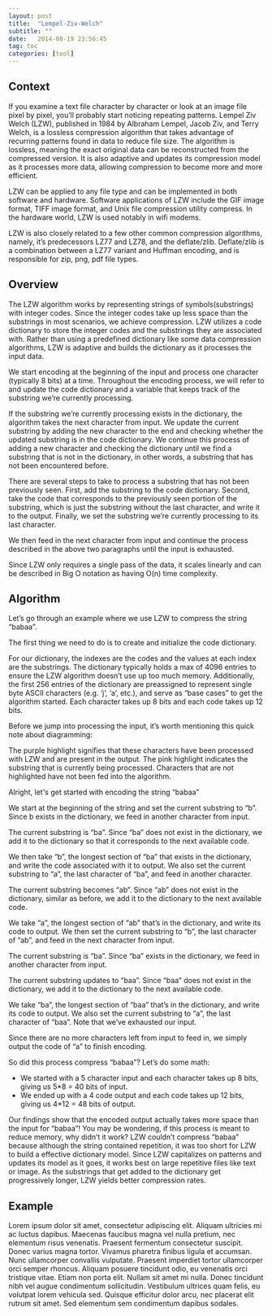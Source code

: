 ```yaml
---
layout: post
title:  "Lempel-Ziv-Welch"
subtitle: ""
date:   2014-08-19 23:56:45
tag: toc
categories: [tool]
---
```


## Context

If you examine a text file character by character or look at an image file pixel by pixel, you’ll probably start noticing repeating patterns. Lempel Ziv Welch (LZW), published in 1984 by Albraham Lempel, Jacob Ziv, and Terry Welch, is a lossless compression algorithm that takes advantage of recurring patterns found in data to reduce file size. The algorithm is lossless, meaning the exact original data can be reconstructed from the compressed version. It is also adaptive and updates its compression model as it processes more data, allowing compression to become more and more efficient.

LZW can be applied to any file type and can be implemented in both software and hardware. Software applications of LZW include the GIF image format, TIFF image format, and Unix file compression utility compress. In the hardware world, LZW is used notably in wifi modems. 

LZW is also closely related to a few other common compression algorithms, namely, it’s predecessors LZ77 and LZ78, and the deflate/zlib. Deflate/zlib is a combination between a LZ77 variant and Huffman encoding, and is responsible for zip, png, pdf file types.

## Overview

The LZW algorithm works by representing strings of symbols(substrings) with integer codes. Since the integer codes take up less space than the substrings in most scenarios, we achieve compression. LZW utilizes a code dictionary to store the integer codes and the substrings they are associated with. Rather than using a predefined dictionary like some data compression algorithms, LZW is adaptive and builds the dictionary as it processes the input data. 

We start encoding at the beginning of the input and process one character (typically 8 bits) at a time. Throughout the encoding process, we will refer to and update the code dictionary and a variable that keeps track of the substring we’re currently processing. 

If the substring we’re currently processing exists in the dictionary, the algorithm takes the next character from input. We update the current substring by adding the new character to the end and checking whether the updated substring is in the code dictionary. We continue this process of adding a new character and checking the dictionary until we find a substring that is not in the dictionary, in other words, a substring that has not been encountered before. 

There are several steps to take to process a substring that has not been previously seen. First, add the substring to the code dictionary. Second, take the code that corresponds to the previously seen portion of the substring, which is just the substring without the last character, and write it to the output. Finally, we set the substring we’re currently processing to its last character.

We then feed in the next character from input and continue the process described in the above two paragraphs until the input is exhausted. 

Since LZW only requires a single pass of the data, it scales linearly and can be described in Big O notation as having O(n) time complexity. 

## Algorithm

Let’s go through an example where we use LZW to compress the string “babaa”. 

The first thing we need to do is to create and initialize the code dictionary. 

For our dictionary, the indexes are the codes and the values at each index are the substrings. The dictionary typically holds a max of 4096 entries to ensure the LZW algorithm doesn’t use up too much memory. Additionally, the first 256 entries of the dictionary are preassigned to represent single byte ASCII characters (e.g. ‘j’, ‘a’, etc.), and serve as “base cases” to get the algorithm started. Each character takes up 8 bits and each code takes up 12 bits.

Before we jump into processing the input, it’s worth mentioning this quick note about diagramming:

The purple highlight signifies that these characters have been processed with LZW and are present in the output. The pink highlight indicates the substring that is currently being processed. Characters that are not highlighted have not been fed into the algorithm. 

Alright, let's get started with encoding the string “babaa”

We start at the beginning of the string and set the current substring to “b”. Since b exists in the dictionary, we feed in another character from input. 

The current substring is “ba”. Since “ba” does not exist in the dictionary, we add it to the dictionary so that it corresponds to the next available code. 

We then take “b”, the longest section of “ba” that exists in the dictionary, and write the code associated with it to output. We also set the current substring to “a”, the last character of “ba”, and feed in another character. 

The current substring becomes “ab”. Since “ab” does not exist in the dictionary, similar as before, we add it to the dictionary to the next available code. 

We take “a”, the longest section of “ab” that’s in the dictionary, and write its code to output. We then set the current substring to “b”, the last character of “ab”, and feed in the next character from input. 

The current substring is “ba”. Since “ba” exists in the dictionary, we feed in another character from input. 

The current substring updates to “baa”. Since “baa” does not exist in the dictionary, we add it to the dictionary to the next available code. 

We take “ba”, the longest section of “baa” that’s in the dictionary, and write its code to output. We also set the current substring to “a”, the last character of “baa”. Note that we’ve exhausted our input.

Since there are no more characters left from input to feed in, we simply output the code of “a” to finish encoding. 

So did this process compress “babaa”? Let’s do some math: 

- We started with a 5 character input and each character takes up 8 bits, giving us 5\*8 = 40 bits of input.
- We ended up with a 4 code output and each code takes up 12 bits, giving us 4\*12 = 48 bits of output. 

Our findings show that the encoded output actually takes more space than the input for “babaa”! You may be wondering, if this process is meant to reduce memory, why didn’t it work? LZW couldn’t compress “babaa” because although the string contained repetition, it was too short for LZW to build a effective dictionary model. Since LZW capitalizes on patterns and updates its model as it goes, it works best on large repetitive files like text or image. As the substrings that get added to the dictionary get progressively longer, LZW yields better compression rates. 

## Example

Lorem ipsum dolor sit amet, consectetur adipiscing elit. Aliquam ultricies mi ac luctus dapibus. Maecenas faucibus magna vel nulla pretium, nec elementum risus venenatis. Praesent fermentum consectetur suscipit. Donec varius magna tortor. Vivamus pharetra finibus ligula et accumsan. Nunc ullamcorper convallis vulputate. Praesent imperdiet tortor ullamcorper orci semper rhoncus. Aliquam posuere tincidunt odio, eu venenatis orci tristique vitae. Etiam non porta elit. Nullam sit amet mi nulla. Donec tincidunt nibh vel augue condimentum sollicitudin. Vestibulum ultrices quam felis, eu volutpat lorem vehicula sed. Quisque efficitur dolor arcu, nec placerat elit rutrum sit amet. Sed elementum sem condimentum dapibus sodales.
